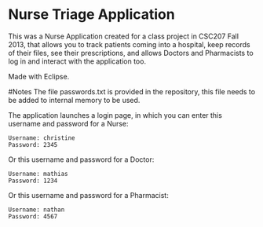 # Nurse Triage Application

This was a Nurse Application created for a class project in CSC207 Fall 2013, that allows you to track patients coming into a hospital, keep records
of their files, see their prescriptions, and allows Doctors and Pharmacists to log in and interact with the application too.

Made with Eclipse.

#Notes
The file passwords.txt is provided in the repository, this file needs to be added to internal memory to be used.

The application launches a login page, in which you can enter this username and password for a Nurse:

```
Username: christine
Password: 2345
```

Or this username and password for a Doctor:

```
Username: mathias
Password: 1234
```

Or this username and password for a Pharmacist:

```
Username: nathan
Password: 4567
```
